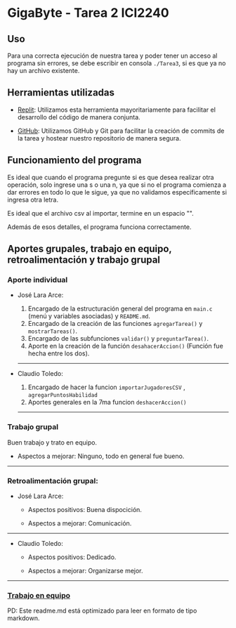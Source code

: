 # GigaByte - Tarea 2 ICI2240

## **Uso**

Para una correcta ejecución de nuestra tarea y poder tener un acceso al programa sin errores, se debe escribir en consola ```./Tarea3```, si es que ya no hay un archivo existente.

## **Herramientas utilizadas**
* [Replit](https://replit.com): Utilizamos esta herramienta mayoritariamente para facilitar el desarrollo del código de manera conjunta.
  
* [GitHub](https://github.com/Saicooh/Tarea-3-GigaByte): Utilizamos GitHub y Git para facilitar la creación de commits de la tarea y hostear nuestro repositorio de manera segura.

## Funcionamiento del programa

Es ideal que cuando el programa pregunte si es que desea realizar otra operación, solo ingrese una s o una n, ya que si no el programa comienza a dar errores en todo lo que le sigue, ya que no validamos específicamente si ingresa otra letra.

Es ideal que el archivo csv al importar, termine en un espacio "".

Además de esos detalles, el programa funciona correctamente.

## Aportes grupales, trabajo en equipo, retroalimentación y trabajo grupal

### Aporte individual

* José Lara Arce:
  
  1. Encargado de la estructuración general del programa en ```main.c``` (menú y variables asociadas) y ```README.md```.
  2. Encargado de la creación de las funciones ```agregarTarea()``` y ```mostrarTareas()```.
  3. Encargado de las subfunciones ```validar()``` y ```preguntarTarea()```.
  4. Aporte en la creación de la función ```desahacerAccion()``` (Función fue hecha entre los dos).
  ---
  
* Claudio Toledo:
  
  1. Encargado de hacer la funcion ```importarJugadoresCSV``` , ```agregarPuntosHabilidad```
  2. Aportes generales en la 7ma funcion ```deshacerAccion()```
     
  ---

### Trabajo grupal

Buen trabajo y trato en equipo.

* Aspectos a mejorar: Ninguno, todo en general fue bueno.
---
### Retroalimentación grupal:

* José Lara Arce:
  
  * Aspectos positivos: Buena dispocición.
    
  * Aspectos a mejorar: Comunicación.

---

* Claudio Toledo:
  
  * Aspectos positivos: Dedicado.
  
  * Aspectos a mejorar: Organizarse mejor.

---

### [Trabajo en equipo](https://docs.google.com/document/d/1dd3fKm5vEw8pJhrrQI_XnrNg10NCq3L7V9w3O7gGbKg/edit?usp=sharing)

PD: Este readme.md está optimizado para leer en formato de tipo markdown.